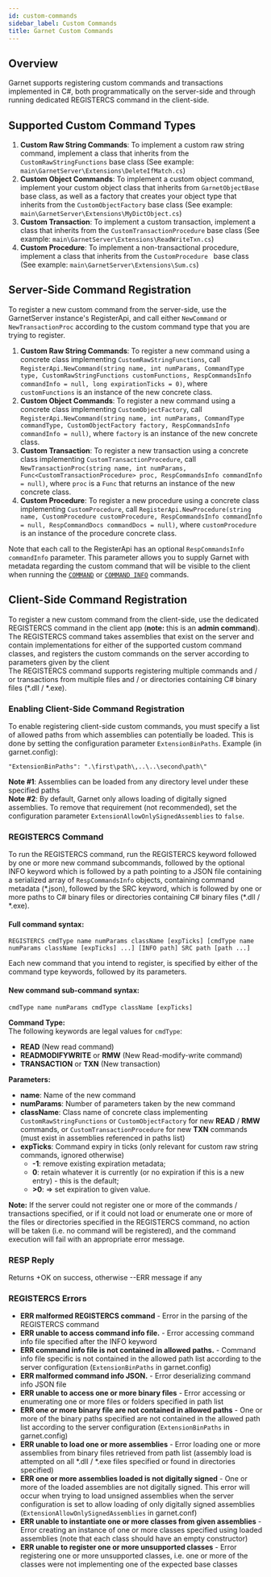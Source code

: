 ```yaml
---
id: custom-commands
sidebar_label: Custom Commands
title: Garnet Custom Commands
---
```


## Overview

Garnet supports registering custom commands and transactions implemented in C#, both programmatically on the server-side and through running dedicated REGISTERCS command in the client-side.

## Supported Custom Command Types
1. **Custom Raw String Commands**: To implement a custom raw string command, implement a class that inherits from the `CustomRawStringFunctions` base class (See example: `main\GarnetServer\Extensions\DeleteIfMatch.cs`)
2. **Custom Object Commands**: To implement a custom object command, implement your custom object class that inherits from `GarnetObjectBase` base class, as well as a factory that creates your object type that inherits from the `CustomObjectFactory` base class (See example: `main\GarnetServer\Extensions\MyDictObject.cs`)
3. **Custom Transaction**: To implement a custom transaction, implement a class that inherits from the `CustomTransactionProcedure` base class (See example: `main\GarnetServer\Extensions\ReadWriteTxn.cs`)
4. **Custom Procedure**: To implement a non-transactional procedure, implement a class that inherits from the `CustomProcedure ` base class (See example: `main\GarnetServer\Extensions\Sum.cs`)

## Server-Side Command Registration

To register a new custom command from the server-side, use the GarnetServer instance's RegisterApi, and call either `NewCommand` or `NewTransactionProc` according to the custom command type that you are trying to register.
1. **Custom Raw String Commands**: To register a new command using a concrete class implementing `CustomRawStringFunctions`, call `RegisterApi.NewCommand(string name, int numParams, CommandType type, CustomRawStringFunctions customFunctions, RespCommandsInfo commandInfo = null, long expirationTicks = 0)`, where `customFunctions` is an instance of the new concrete class.
2. **Custom Object Commands**: To register a new command using a concrete class implementing `CustomObjectFactory`, call `RegisterApi.NewCommand(string name, int numParams, CommandType commandType, CustomObjectFactory factory, RespCommandsInfo commandInfo = null)`, where `factory` is an instance of the new concrete class.
3. **Custom Transaction**: To register a new transaction using a concrete class implementing `CustomTransactionProcedure`, call `NewTransactionProc(string name, int numParams, Func<CustomTransactionProcedure> proc, RespCommandsInfo commandInfo = null)`, where `proc` is a `Func` that returns an instance of the new concrete class.
4. **Custom Procedure**: To register a new procedure using a concrete class implementing `CustomProcedure`, call `RegisterApi.NewProcedure(string name, CustomProcedure customProcedure, RespCommandsInfo commandInfo = null, RespCommandDocs commandDocs = null)`, where `customProcedure` is an instance of the procedure concrete class.

Note that each call to the RegisterApi has an optional `RespCommandsInfo commandInfo` parameter. This parameter allows you to supply Garnet with metadata regarding the custom command that will be visible to the client when running the [`COMMAND`](../commands/server.md#command) or [`COMMAND INFO`](../commands/server.md#command-info) commands.

## Client-Side Command Registration
To register a new custom command from the client-side, use the dedicated REGISTERCS command in the client app (**note:** this is an **admin command**). <br/>
The REGISTERCS command takes assemblies that exist on the server and contain implementations for either of the supported custom command classes, and registers the custom commands on the server according to parameters given by the client <br/>
The REGISTERCS command supports registering multiple commands and / or transactions from multiple files and / or directories containing C# binary files (*.dll / *.exe).<br/>

### Enabling Client-Side Command Registration
To enable registering client-side custom commands, you must specify a list of allowed paths from which assemblies can potentially be loaded. This is done by setting the configuration parameter `ExtensionBinPaths`.
Example (in garnet.config): 
```
"ExtensionBinPaths": ".\first\path\,..\..\second\path\"
```
**Note #1**: Assemblies can be loaded from any directory level under these specified paths<br/>
**Note #2**: By default, Garnet only allows loading of digitally signed assemblies. To remove that requirement (not recommended), set the configuration parameter `ExtensionAllowOnlySignedAssemblies` to `false`.

### REGISTERCS Command
To run the REGISTERCS command, run the REGISTERCS keyword followed by one or more new command subcommands, followed by the optional INFO keyword which is followed by a path pointing to a JSON file containing a serialized array of `RespCommandsInfo` objects, containing command metadata (\*.json), followed by the SRC keyword, which is followed by one or more paths to C# binary files or directories containing C# binary files (\*.dll / \*.exe).<br/>
#### Full command syntax:
```
REGISTERCS cmdType name numParams className [expTicks] [cmdType name numParams className [expTicks] ...] [INFO path] SRC path [path ...]
```
Each new command that you intend to register, is specified by either of the command type keywords, followed by its parameters.
#### New command sub-command syntax:
```
cmdType name numParams cmdType className [expTicks]
```
**Command Type:**<br/>
The following keywords are legal values for `cmdType`:
*  **READ** (New read command)
*  **READMODIFYWRITE** or **RMW** (New Read-modify-write command)
*  **TRANSACTION** or **TXN** (New transaction)

**Parameters:**
* **name**: Name of the new command
* **numParams**: Number of parameters taken by the new command
* **className**: Class name of concrete class implementing `CustomRawStringFunctions` or `CustomObjectFactory` for new **READ** / **RMW** commands, or `CustomTransactionProcedure` for new **TXN** commands (must exist in assemblies referenced in paths list)<br/>
* **expTicks**: Command expiry in ticks (only relevant for custom raw string commands, ignored otherwise)
    * **-1**: remove existing expiration metadata;
    * **0**: retain whatever it is currently (or no expiration if this is a new entry) - this is the default;
    * **\>0**: => set expiration to given value.

**Note:** If the server could not register one or more of the commands / transactions specified, or if it could not load or enumerate one or more of the files or directories specified in the REGISTERCS command, no action will be taken (i.e. no command will be registered), and the command execution will fail with an appropriate error message.

### RESP Reply
Returns +OK on success, otherwise --ERR message if any

### REGISTERCS Errors
* **ERR malformed REGISTERCS command** - Error in the parsing of the REGISTERCS command
* **ERR unable to access command info file.** - Error accessing command info file specified after the INFO keyword
* **ERR command info file is not contained in allowed paths.** - Command info file specific is not contained in the allowed path list according to the server configuration (`ExtensionBinPaths` in garnet.config)
* **ERR malformed command info JSON.** - Error deserializing command info JSON file
* **ERR unable to access one or more binary files** - Error accessing or enumerating one or more files or folders specified in path list
* **ERR one or more binary file are not contained in allowed paths** - One or more of the binary paths specified are not contained in the allowed path list according to the server configuration (`ExtensionBinPaths` in garnet.config)
* **ERR unable to load one or more assemblies** - Error loading one or more assemblies from binary files retrieved from path list (assembly load is attempted on all *.dll / *.exe files specified or found in directories specified)
* **ERR one or more assemblies loaded is not digitally signed** - One or more of the loaded assemblies are not digitally signed. This error will occur when trying to load unsigned assemblies when the server configuration is set to allow loading of only digitally signed assemblies (`ExtensionAllowOnlySignedAssemblies` in garnet.conf)
* **ERR unable to instantiate one or more classes from given assemblies** - Error creating an instance of one or more classes specified using loaded assemblies (note that each class should have an empty constructor)
* **ERR unable to register one or more unsupported classes** - Error registering one or more unsupported classes, i.e. one or more of the classes were not implementing one of the expected base classes